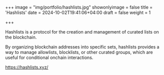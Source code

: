 +++
image = "img/portfolio/hashlists.jpg"
showonlyimage = false
title = 'Hashlists'
date = 2024-10-02T19:41:06+04:00
draft = false
weight = 1

+++

Hashlists is a protocol for the creation and management of curated lists on the blockchain. 

By organizing blockchain addresses into specific sets, hashlists provides a way to manage allowlists, blocklists, or other curated groups, which are useful for conditional onchain interactions. 


https://hashlists.xyz/

